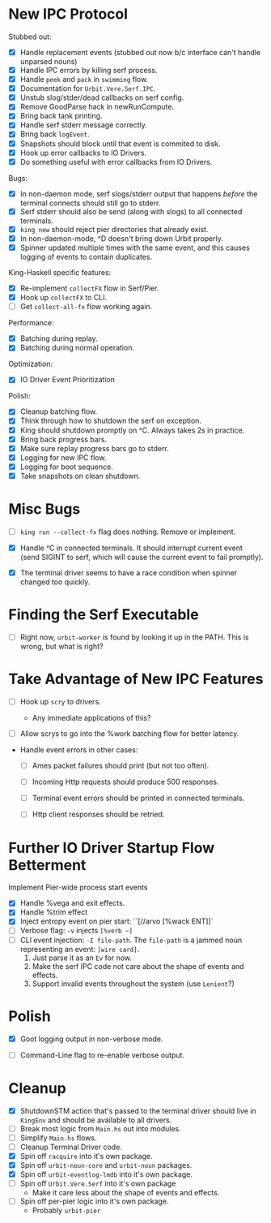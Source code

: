 # New IPC Protocol

Stubbed out:

- [x] Handle replacement events (stubbed out now b/c interface can't
      handle unparsed nouns)
- [x] Handle IPC errors by killing serf process.
- [x] Handle `peek` and `pack` in `swimming` flow.
- [x] Documentation for `Urbit.Vere.Serf.IPC`.
- [x] Unstub slog/stder/dead callbacks on serf config.
- [x] Remove GoodParse hack in newRunCompute.
- [x] Bring back tank printing.
- [x] Handle serf stderr message correctly.
- [x] Bring back `logEvent`.
- [x] Snapshots should block until that event is commited to disk.
- [x] Hook up error callbacks to IO Drivers.
- [x] Do something useful with error callbacks from IO Drivers.

Bugs:

- [x] In non-daemon mode, serf slogs/stderr output that happens *before*
      the terminal connects should still go to stderr.
- [x] Serf stderr should also be send (along with slogs) to all connected
      terminals.
- [x] `king new` should reject pier directories that already exist.
- [x] In non-daemon-mode, ^D doesn't bring down Urbit properly.
- [x] Spinner updated multiple times with the same event, and this causes
      logging of events to contain duplicates.

King-Haskell specific features:

- [x] Re-implement `collectFX` flow in Serf/Pier.
- [x] Hook up `collectFX` to CLI.
- [ ] Get `collect-all-fx` flow working again.

Performance:

- [x] Batching during replay.
- [x] Batching during normal operation.

Optimization:

- [x] IO Driver Event Prioritization

Polish:

- [x] Cleanup batching flow.
- [x] Think through how to shutdown the serf on exception.
- [x] King should shutdown promptly on ^C. Always takes 2s in practice.
- [x] Bring back progress bars.
- [x] Make sure replay progress bars go to stderr.
- [x] Logging for new IPC flow.
- [x] Logging for boot sequence.
- [x] Take snapshots on clean shutdown.

# Misc Bugs

- [ ] `king run --collect-fx` flag does nothing. Remove or implement.
- [x] Handle ^C in connected terminals. It should interrupt current
      event (send SIGINT to serf, which will cause the current event to
      fail promptly).
- [x] The terminal driver seems to have a race condition when spinner
      changed too quickly.


# Finding the Serf Executable

- [ ] Right now, `urbit-worker` is found by looking it up in the PATH. This
      is wrong, but what is right?


# Take Advantage of New IPC Features

- [ ] Hook up `scry` to drivers.
  - Any immediate applications of this?

- [ ] Allow scrys to go into the %work batching flow for better latency.

- Handle event errors in other cases:
  - [ ] Ames packet failures should print (but not too often).
  - [ ] Incoming Http requests should produce 500 responses.
  - [ ] Terminal event errors should be printed in connected terminals.
  - [ ] Http client responses should be retried.


# Further IO Driver Startup Flow Betterment

Implement Pier-wide process start events

- [x] Handle %vega and exit effects.
- [x] Handle %trim effect
- [x] Inject entropy event on pier start: ``[//arvo [%wack ENT]]`
- [ ] Verbose flag: `-v` injects `[%verb ~]`
- [ ] CLI event injection: `-I file-path`. The `file-path` is a jammed
  noun representing an event: `[wire card]`.
  1. Just parse it as an `Ev` for now.
  2. Make the serf IPC code not care about the shape of events and effects.
  3. Support invalid events throughout the system (use `Lenient`?)

# Polish

- [x] Goot logging output in non-verbose mode.
- [ ] Command-Line flag to re-enable verbose output.


# Cleanup

- [x] ShutdownSTM action that's passed to the terminal driver should
      live in `KingEnv` and should be available to all drivers.
- [ ] Break most logic from `Main.hs` out into modules.
- [ ] Simplify `Main.hs` flows.
- [ ] Cleanup Terminal Driver code.
- [x] Spin off `racquire` into it's own package.
- [x] Spin off `urbit-noun-core` and `urbit-noun` packages.
- [x] Spin off `urbit-eventlog-lmdb` into it's own package.
- [ ] Spin off `Urbit.Vere.Serf` into it's own package
  - Make it care less about the shape of events and effects.
- [ ] Spin off per-pier logic into it's own package.
  - Probably `urbit-pier`
